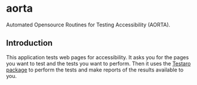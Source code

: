 # aorta

Automated Opensource Routines for Testing Accessibility (AORTA).

## Introduction

This application tests web pages for accessibility. It asks you for the pages you want to test and the tests you want to perform. Then it uses the [Testaro package](https://www.npmjs.com/package/testaro) to perform the tests and make reports of the results available to you.
